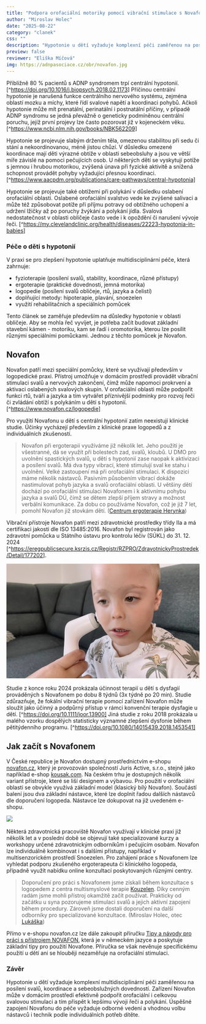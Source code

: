 ```yaml
---
title: "Podpora orofaciální motoriky pomocí vibrační stimulace s Novafon"
author: "Miroslav Holec"
date: "2025-08-22"
category: "clanek"
css: ""
description: "Hypotonie u dětí vyžaduje komplexní péči zaměřenou na posílení svalů, koordinaci a sebeobsluhu. Zařízení Novafon může v domácím prostředí podpořit orofaciální i celkovou svalovou stimulaci a přispět k lepšímu vývoji řeči. "
preview: false
reviewer: "Eliška Míčová"
img: https://adnpasociace.cz/obr/novafon.jpg
---
```


Přibližně 80 % pacientů s ADNP syndromem trpí centrální hypotonií.[^https://doi.org/10.1016/j.biopsych.2018.02.1173] Příčinou centrální hypotonie je narušená funkce centrálního nervového systému, zejména oblastí mozku a míchy, které řídí svalové napětí a koordinaci pohybů. Ačkoli hypotonie může mít prenatální, perinatální i postnatální příčiny, v případě ADNP syndromu se jedná převážně o geneticky podmíněnou centrální poruchu, jejíž první projevy lze často pozorovat již v kojeneckém věku. [^https://www.ncbi.nlm.nih.gov/books/NBK562209]

Hypotonie se projevuje slabým držením těla, omezenou stabilitou při sedu či stání a nekoordinovanou, méně jistou chůzí. V důsledku omezené koordinace mají děti výrazné obtíže v oblasti sebeobsluhy a jsou ve větší míře závislé na pomoci pečujících osob. U některých dětí se vyskytují potíže s jemnou i hrubou motorikou, zvýšená únava při fyzické aktivitě a snížená schopnost provádět pohyby vyžadující přesnou koordinaci. [^https://www.aacpdm.org/publications/care-pathways/central-hypotonia]

Hypotonie se projevuje také obtížemi při polykání v důsledku oslabení orofaciální oblasti. Oslabené orofaciální svalstvo vede ke zvýšené salivaci a může též způsobovat potíže při příjmu potravy od obtížného uchopení a udržení lžičky až po poruchy žvýkání a polykání jídla. Svalová nedostatečnost v oblasti obličeje často vede i k opoždění či narušení vývoje řeči. [^https://my.clevelandclinic.org/health/diseases/22223-hypotonia-in-babies] 



### Péče o děti s hypotonií

V praxi se pro zlepšení hypotonie uplatňuje multidisciplinární péče, která zahrnuje:

- fyzioterapie (posílení svalů, stability, koordinace, různé přístupy)
- ergoterapie (praktické dovednosti, jemná motorika)
- logopedie (posílení svalů obličeje, rtů, jazyka a čelistí)
- doplňující metody: hipoterapie, plavání, snoezelen
- využití rehabilitačních a speciálních pomůcek

Tento článek se zaměřuje především na důsledky hypotonie v oblasti obličeje. Aby se mohla řeč vyvíjet, je potřeba začít budovat základní stavební kámen - motoriku, kam se řadí i oromotorika, kterou lze posílit různými speciálními pomůckami. Jednou z těchto pomůcek je Novafon.



## Novafon

Novafon patří mezi speciální pomůcky, které se využívají především v logopedické praxi. Přístroj umožňuje v domácím prostředí provádět vibrační stimulaci svalů a nervových zakončení, čímž může napomoci prokrvení a aktivaci oslabených svalových skupin. V orofaciální oblasti může podpořit funkci rtů, tváří a jazyka a tím vytvářet příznivější podmínky pro rozvoj řeči či zvládání obtíží s polykáním u dětí s hypotonií. [^https://www.novafon.cz/logopedie] 

Pro využití Novafonu u dětí s centrální hypotonií zatím neexistují klinické studie. Účinky vycházejí především z klinické praxe logopedů a z individuálních zkušeností.

> Novafon při ergoterapii využíváme již několik let. Jeho použití je všestranné, dá se využít při bolestech zad, svalů, kloubů. U DMO pro uvolnění spastických svalů, u dětí s hypotonií zase naopak k aktivizaci a posílení svalů.  Má dva typy vibrací, které stimulují sval ke stahu i uvolnění.  Velké zastoupení má při orofaciální stimulaci. K dispozici máme několik nástavců. Pasivním působením vibrací dokáže nastimulovat pohyb jazyka a svalů orofaciální oblasti. U většiny dětí dochází po orofaciální stimulaci Novafonem i k aktivnímu pohybu jazyka a svalů DÚ, čímž se dětem zlepší příjem stravy a možnost verbální komunikace. Za dobu co používáme Novafon, což je již 7 let, pomohl Novafon již stovkám dětí. ([Centrum ergoterapie Herynka](https://www.herynka.cz/))

Vibrační přístroje Novafon patří mezi zdravotnické prostředky třídy IIa a má certifikaci jakosti dle ISO 13485:2016. Novafon byl registrován jako zdravotní pomůcka u Státního ústavu pro kontrolu léčiv (SÚKL) do 31. 12. 2024 [^https://eregpublicsecure.ksrzis.cz/Registr/RZPRO/ZdravotnickyProstredek/Detail/177202]. 

![](obr/novafon-os-deti.jpg)

Studie z konce roku 2024 prokázala účinnost terapií u dětí s dysfagií prováděných s Novafonem po dobu 8 týdnů (3x týdně po 20 min). Studie zdůrazňuje, že fokální vibrační terapie pomocí zařízení Novafon může sloužit jako účinný a podpůrný přístup v rámci konvenční terapie dysfagie u dětí. [^https://doi.org/10.1111/joor.13900] Jiná studie z roku 2018 prokázala u malého vzorku dospělých statisticky významné zlepšení dysfonie během pětitýdenního programu. [^https://doi.org/10.1080/14015439.2018.1453541]

## Jak začít s Novafonem

V České republice je Novafon dostupný prostřednictvím e-shopu [novafon.cz](https://www.novafon.cz/), který je provozován společností Juris Active, s.r.o., stejně jako například e-shop [kousak.com](https://www.kousak.com/). Na českém trhu je dostupných několik variant přístroje, které se liší designem a výbavou. Pro použití v orofaciální oblasti se obvykle využívá základní model (klasický bílý Novafon). Součástí balení jsou dva základní nástavce, které lze doplnit řadou dalších nástavců dle doporučení logopeda. Nástavce lze dokupovat na již uvedeném e-shopu.

![](/Users/mholec/ADNP-Docs/obr/novafon.jpg)

Některá zdravotnická pracoviště Novafon využívají v klinické praxi již několik let a v poslední době se objevují také specializované kurzy a workshopy určené zdravotnickým odborníkům i pečujícím osobám. Novafon lze individuálně kombinovat i s dalšími přístupy, například v multisenzorickém prostředí Snoezelen. Pro zahájení práce s Novafonem lze vyhledat podporu zkušeného ergoterapeuta či klinického logopeda, případně využít nabídku online konzultací poskytovaných různými centry.

> Doporučení pro práci s Novafonem jsme získali během konzultace s logopedem z centra multismyslové terapie [Kouzelen](https://obchod.kouzelen.cz/konzultace-online/). Díky cenným radám jsme mohli přístroj okamžitě začít používat. Prakticky od začátku u syna pozorujeme stimulaci svalů a jejich aktivní zapojení během procedury. Zároveň jsme dostali doporučení na další odborníky pro specializované konzultace. (Miroslav Holec, otec [Lukáška](https://adnpasociace.cz/pribehy/lukasek))

Přímo v e-shopu novafon.cz lze dále zakoupit příručku [Tipy a návody pro práci s přístrojem NOVAFON](https://www.novafon.cz/tipy-a-navody-pro-praci-s-pristrojem-novafon--v-nem-jazyce/), která je v německém jazyce a poskytuje základní tipy pro použití Novafone. Příručka se však nevěnuje specifickému použití u dětí ani se hlouběji nezaměřuje na orofaciální stimulaci.

### Závěr

Hypotonie u dětí vyžaduje komplexní multidisciplinární péči zaměřenou na posílení svalů, koordinace a sebeobslužných dovedností. Zařízení Novafon může v domácím prostředí efektivně podpořit orofaciální i celkovou svalovou stimulaci a tím přispět k lepšímu vývoji řeči a polykání. Úspěšné zapojení Novafonu do péče vyžaduje odborné vedení a vhodnou volbu nástavců i technik podle individuálních potřeb dítěte.
